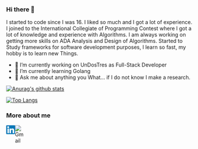### Hi there 👋

I started to code since I was 16. I liked so much and I got a lot of experience. I joined to the International Collegiate of Programming Contest where I got a lot of knowledge and experience with Algorithms. I am always working on getting more skills on ADA Analysis and Design of Algorithms. Started to Study frameworks for software development purposes, I learn so fast, my hobby is to learn new Things.

- 🔭 I’m currently working on UnDosTres as Full-Stack Developer
- 🌱 I’m currently learning Golang
- 💬 Ask me about anything you What... if I do not know I make a research.

[![Anurag's github stats](https://github-readme-stats.vercel.app/api?username=erielmejias99&show_icons=true&count_private=true)](https://github.com/anuraghazra/github-readme-stats)


[![Top Langs](https://github-readme-stats.vercel.app/api/top-langs/?username=erielmejias99&layout=compact)](https://github.com/anuraghazra/github-readme-stats)

### More about me
<a href="https://www.linkedin.com/in/eriel-mejias-rodriguez-1928841a0/" target="_blank">
  <img align="left" alt="Linkedin" width="24px" src="https://github.com/cl8dep/cl8dep/blob/master/Assets/Linkedin.svg" />
</a>
<!--
<a href="https://twitter.com/<username>" target="_blank">
  <img align="left" alt="Linkedin" width="24px" src="https://github.com/erielmejias99/erielmejias99/blob/master/Assets/Twitter.svg" />
</a>-->
<a href="mailto:erielmejias99@gmail.com" target="_blank">
  <img align="left" alt="Gmail" width="26px" src="https://github.com/erielmejias99/erielmejias99/blob/master/Assets/Gmail.svg" />
</a>
